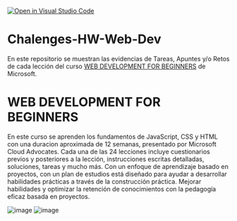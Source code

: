 [![Open in Visual Studio Code](https://img.shields.io/static/v1?logo=visualstudiocode&label=&message=Open%20in%20Visual%20Studio%20Code&labelColor=2c2c32&color=007acc&logoColor=007acc)](https://open.vscode.dev/microsoft/Web-Dev-For-Beginners)

# Chalenges-HW-Web-Dev
En este repositorio se muestran las evidencias de Tareas, Apuntes y/o Retos de cada lección del curso <a href="https://github.com/microsoft/Web-Dev-For-Beginners">WEB DEVELOPMENT FOR BEGINNERS</a> de Microsoft. 

# WEB DEVELOPMENT FOR BEGINNERS
En este curso se aprenden los fundamentos de JavaScript, CSS y HTML con una duracion aproximada de 12 semanas, presentado por Microsoft Cloud Advocates. Cada una de las 24 lecciones incluye cuestionarios previos y posteriores a la lección, instrucciones escritas detalladas, soluciones, tareas y mucho más. Con un enfoque de aprendizaje basado en proyectos, con un plan de estudios está diseñado para ayudar a desarrollar habilidades prácticas a través de la construcción práctica. Mejorar habilidades y optimizar la retención de conocimientos con la pedagogía eficaz basada en proyectos.

![image](https://github.com/Yoel-Gasca/Chalenges-HW-Web-Dev/assets/83617933/9e5044c2-2e6e-4345-8468-181197e08319)
![image](https://github.com/Yoel-Gasca/Chalenges-HW-Web-Dev/assets/83617933/8c1edce4-ab85-4799-819e-53b5c575a5b8) 
